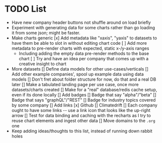
# TODO List

* Have new company header buttons not shuffle around on load briefly
* Experiment with generating data for some charts rather than go loading it from some json; might be faster.
* Make charts generic
  [x] Add metadata like "xaxis", "yaxis" to datasets to have them be able to slot in without editing chart code
  [ ] Add more metadata to pre-render charts with expected, static x-/y-axis ranges
  * Including adding the empty data pre-render methods to the base chart
  [ ] Try and have an idea per company that comes up with a creative insight to chart
* More datasets
  [] Define data models for other use-cases/verticals
  [] Add other example companies', spool up example data using data models
  [] Don't fret about folder structure for now, do that and a real DB later
[] Make a tabulated landing page per use case, once more datasets/charts created
[] Make for a "real" database/redis cache setup, even if its done locally
[] Add badges
  [] Badge that say "alpha"/"beta"
  [] Badge that says "graphQL"/"REST"
  [] Badge for industry topics covered by some company
[] Add links
  [x] Github
  [] Climatedrift
  [] Each company ought to have some links -- use a link icon that looks like the up-right arrow
[] Test for data binding and caching with the recharts as I try to reuse chart elements and ingest other data
[] Move domains to the `.org` one
* Keep adding ideas/thoughts to this list, instead of running down rabbit holes
